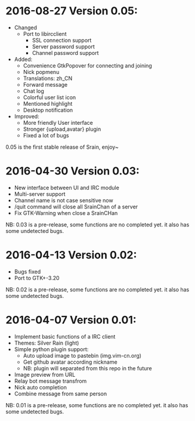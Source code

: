 # 2016-08-27 Version 0.05:

- Changed
    - Port to libircclient
        - SSL connection support
        - Server password support
        - Channel password support
- Added:
    - Convenience GtkPopover for connecting and joining
    - Nick popmenu
    - Translations: zh_CN
    - Forward message
    - Chat log
    - Colorful user list icon
    - Mentioned highlight
    - Desktop notification
- Improved:
    - More friendly User interface
    - Stronger {upload,avatar} plugin
    - Fixed a lot of bugs

0.05 is the first stable release of Srain, enjoy~

# 2016-04-30 Version 0.03:

- New interface between UI and IRC module
- Multi-server support
- Channel name is not case sensitive now
- /quit command will close all SrainChan of a server
- Fix GTK-Warning when close a SrainCHan

NB: 0.03 is a pre-release, some functions are no completed yet.
it also has some undetected bugs.

# 2016-04-13 Version 0.02:

- Bugs fixed
- Port to GTK+-3.20

NB: 0.02 is a pre-release, some functions are no completed yet.
it also has some undetected bugs.

# 2016-04-07 Version 0.01:

- Implement basic functions of a IRC client
- Themes: Silver Rain (light)
- Simple python plugin support:
    - Auto upload image to pastebin (img.vim-cn.org)
    - Get github avatar according nickname
    - NB: plugin will separated from this repo in the future
- Image preview from URL
- Relay bot message transfrom
- Nick auto completion
- Combine message from same person

NB: 0.01 is a pre-release, some functions are no completed yet.
it also has some undetected bugs.
